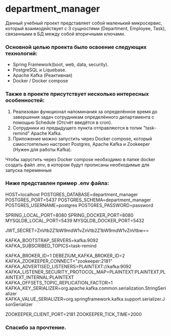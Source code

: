# department_manager

Данный учебный проект представляет собой маленький микросервис,
который взаимодействует с 3 сущностями (Department, Employee, Task),
связанными в БД между собой вторичными ключами.

### Основной целью проекта было освоение следующих технологий:
* Spring Framework(boot, web, data, security).
* PostgreSQL и Liquebase.
* Apache Kafka (Реактивная)
* Docker / Docker compose

### Также в проекте присутствует несколько интересных особенностей:

1. Реализован функционал напоминания за определённое время до завершения задач
сотрудникам определённого департамента с помощью Schedule (Отсчёт введётся в cron).
2. Сотрудники из предыдущего пункта отправляются в топик "task-remind"
Apache Kafka.
3. Приложение можно запустить через Docker compose,
который самостоятельно настроет Postgres, Apache Kafka и Zookeeper (Нужен для работы Kafka).

Чтобы зарустить через Docker compose необходимо
в папке docker создать файл .env, в котором будут прописаны необходимые для запуска переменные

### Ниже представлен пример .env файла:
HOST=localhost
POSTGRES_DATABASE=department_manager
POSTGRES_PORT=5437
POSTGRES_SCHEMA=department_manager
POSTGRES_USERNAME=postgres
POSTGRES_PASSWORD=password

SPRING_LOCAL_PORT=8080
SPRING_DOCKER_PORT=8080
MYSQLDB_LOCAL_PORT=5439
MYSQLDB_DOCKER_PORT=5432

JWT_SECRET=ZnVtb2Z1bW9mdW1vZnVtb2Z1bW9mdW1vZnVtbw==

KAFKA_BOOTSTRAP_SERVERS=kafka:9092
KAFKA_SUBSCRIBED_TOPICS=task-remind

KAFKA_BROKER_ID=1
DEBEZIUM_KAFKA_BROKER_ID=2
KAFKA_ZOOKEEPER_CONNECT="zookeeper:2181"
KAFKA_ADVERTISED_LISTENERS=PLAINTEXT://kafka:9092
KAFKA_LISTENER_SECURITY_PROTOCOL_MAP=PLAINTEXT:PLAINTEXT,PLAINTEXT_INTERNAL:PLAINTEXT
KAFKA_OFFSETS_TOPIC_REPLICATION_FACTOR=1
KAFKA_KEY_SERIALIZER=org.apache.kafka.common.serialization.StringSerializer
KAFKA_VALUE_SERIALIZER=org.springframework.kafka.support.serializer.JsonSerializer

ZOOKEEPER_CLIENT_PORT=2181
ZOOKEEPER_TICK_TIME=2000

### Спасибо за прочтение. 